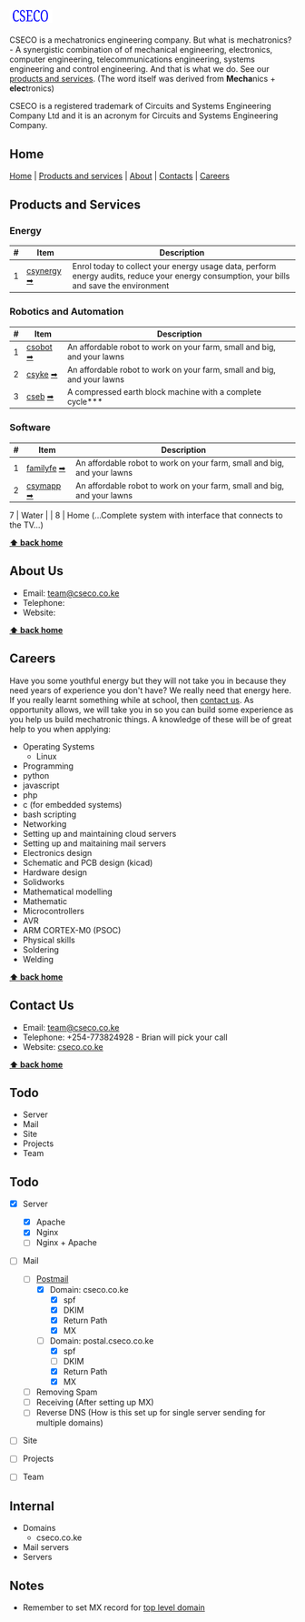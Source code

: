 ## <img src="https://github.com/cseco/cseco/blob/dev/public/images/csecologo.svg" width="15%">

CSECO is a mechatronics engineering company. But what is mechatronics? - A synergistic combination of of mechanical engineering, electronics, computer engineering, telecommunications engineering, systems engineering and control engineering. And that is what we do. See our [products and services](#products-and-services). (The word itself was derived from **Mecha**nics + **elec**tronics)

CSECO is a registered trademark of Circuits and Systems Engineering Company Ltd and it is an acronym for Circuits and Systems Engineering Company.

## Home
[Home](#home) | [Products and services](#products-and-services) | [About](#about-us) | [Contacts](#contact-us) | [Careers](#careers)

## Products and Services

### Energy
\# | Item                                                                       | Description                                                                                             
-- | -------------------------------------------------------------------------- | ----------------------------------------------------------------------------------------------------------
1  | [csynergy](#csynergy) [➡](http://www.cseco.co.ke#csynergy)    | Enrol today to collect your energy usage data, perform energy audits, reduce your energy consumption, your bills and save the environment 

### Robotics and Automation
\# | Item                                                                       | Description                                                                                             
-- | -------------------------------------------------------------------------- | ----------------------------------------------------------------------------------------------------------
1  | [csobot](#csobot) [➡](http://www.cseco.co.ke#csobot)    | An affordable robot to work on your farm, small and big, and your lawns
2  | [csyke](#csyke) [➡](http://www.cseco.co.ke#csyke)    | An affordable robot to work on your farm, small and big, and your lawns
3  | [cseb](#cseb) [➡](http://www.cseco.co.ke#cseb)    | A compressed earth block machine with a complete cycle***


### Software
\# | Item                                                                       | Description                                                                                             
-- | -------------------------------------------------------------------------- | ----------------------------------------------------------------------------------------------------------
1  | [familyfe](#familyfe) [➡](http://www.cseco.co.ke#familyfe)    | An affordable robot to work on your farm, small and big, and your lawns
2  | [csymapp](#csymapp) [➡](http://www.cseco.co.ke#csymapp)    | An affordable robot to work on your farm, small and big, and your lawns


7  | Water    |                         | 
8  | Home (...Complete system with interface that connects to the TV...)

**[⬆ back home](#home)**

## About Us
 - Email: team@cseco.co.ke
 - Telephone:
 - Website:

**[⬆ back home](#home)**

## Careers
Have you some youthful energy but they will not take you in because they need years of experience you don't have? We really need that energy here. If you really learnt something while at school, then [contact us](#contact-us). As opportunity allows, we will take you in so you can build some experience as you help us build mechatronic things.
A knowledge of these will be of great help to you when applying:
- Operating Systems
  - Linux
- Programming
 - python
 - javascript
 - php
 - c (for embedded systems)
 - bash scripting
- Networking
 - Setting up and maintaining cloud servers
 - Setting up and maitaining mail servers
- Electronics design
 - Schematic and PCB design (kicad)
- Hardware design
 - Solidworks
- Mathematical modelling
 - Mathematic
- Microcontrollers
 - AVR
 - ARM CORTEX-M0 (PSOC)
- Physical skills
 - Soldering
 - Welding


**[⬆ back home](#home)**

## Contact Us
 - Email: team@cseco.co.ke
 - Telephone: +254-773824928 - Brian will pick your call
 - Website: [cseco.co.ke](http://www.cseco.co.ke)

**[⬆ back home](#home)**


## Todo
 - Server
 - Mail
 - Site
 - Projects
 - Team

## Todo
- [x] Server
	- [x] Apache
	- [x] Nginx
	- [ ] Nginx + Apache
- [ ] Mail
	- [ ] [Postmail](https://github.com/atech/postal/wiki/Prerequisites)
		- [x] Domain: cseco.co.ke
			- [x] spf
			- [x] DKIM
			- [x] Return Path
			- [x] MX 
		- [ ] Domain: postal.cseco.co.ke
			- [x] spf
			- [ ] DKIM
			- [x] Return Path
			- [x] MX
	- [ ] Removing Spam
	- [ ] Receiving (After setting up MX)
	- [ ] Reverse DNS (How is this set up for single server sending for multiple domains)
- [ ] Site
- [ ] Projects
- [ ] Team


## Internal
 - Domains
 	- cseco.co.ke
 - Mail servers
 - Servers


## Notes
 - Remember to set MX record for [top level domain](https://github.com/atech/postal/issues/395)